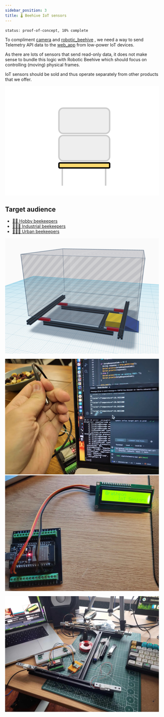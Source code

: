 ```yaml
---
sidebar_position: 3
title: 🌡️ Beehive IoT sensors
---
```

`status: proof-of-concept, 10% complete`

To compliment [camera](../camera/camera.md) and [robotic_beehive](../robotic_beehive/robotic_beehive.md) , we need a way to send Telemetry API data to the [web_app](../web_app/web_app.md) from low-power IoT devices.

As there are lots of sensors that send read-only data, it does not make sense to bundle this logic with Robotic Beehive which should focus on controlling (moving) physical frames.

IoT sensors should be sold and thus operate separately from other products that we offer.

![](img/Screenshot%202025-02-14%20at%2018.26.53.png)

## Target audience
- [🧑‍🚀 Hobby beekeepers](../clients/🧑‍🚀%20Hobby%20beekeepers.md)
- [👨🏻‍🚒 Industrial beekeepers](../clients/👨🏻‍🚒%20Industrial%20beekeepers.md)
- [👩🏼‍🏫 Urban beekeepers](../clients/👩🏼‍🏫%20Urban%20beekeepers.md)

![](../../img/Screenshot%202024-11-09%20at%2015.08.08.png)

![](../../img/20240726_000022.webp)
![](img/20250119_131627.webp)

![](img/0.jpg)